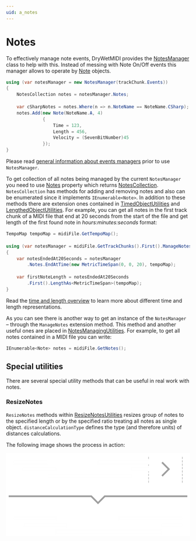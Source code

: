 ```yaml
---
uid: a_notes
---
```


# Notes

To effectively manage note events, DryWetMIDI provides the [NotesManager](xref:Melanchall.DryWetMidi.Interaction.NotesManager) class to help with this. Instead of messing with Note On/Off events this manager allows to operate by [Note](xref:Melanchall.DryWetMidi.Interaction.Note) objects.

```csharp
using (var notesManager = new NotesManager(trackChunk.Events))
{
    NotesCollection notes = notesManager.Notes;

    var cSharpNotes = notes.Where(n => n.NoteName == NoteName.CSharp);
    notes.Add(new Note(NoteName.A, 4)
              {
                  Time = 123,
                  Length = 456,
                  Velocity = (SevenBitNumber)45
              });
}
```

Please read [general information about events managers](Events-managers-overview.md) prior to use `NotesManager`.

To get collection of all notes being managed by the current `NotesManager` you need to use [Notes](xref:Melanchall.DryWetMidi.Interaction.NotesManager.Notes) property which returns [NotesCollection](xref:Melanchall.DryWetMidi.Interaction.NotesCollection). `NotesCollection` has methods for adding and removing notes and also can be enumerated since it implements `IEnumerable<Note>`. In addition to these methods there are extension ones contained in [TimedObjectUtilities](xref:Melanchall.DryWetMidi.Interaction.TimedObjectUtilities) and [LengthedObjectUtilities](xref:Melanchall.DryWetMidi.Interaction.LengthedObjectUtilities). For example, you can get all notes in the first track chunk of a MIDI file that end at 20 seconds from the start of the file and get length of the first found note in _hours:minutes:seconds_ format:

```csharp
TempoMap tempoMap = midiFile.GetTempoMap();

using (var notesManager = midiFile.GetTrackChunks().First().ManageNotes())
{
    var notesEndedAt20Seconds = notesManager
        .Notes.EndAtTime(new MetricTimeSpan(0, 0, 20), tempoMap);

    var firstNoteLength = notesEndedAt20Seconds
        .First().LengthAs<MetricTimeSpan>(tempoMap);
}
```

Read the [time and length overview](Time-and-length-overview.md) to learn more about different time and length representations.

As you can see there is another way to get an instance of the `NotesManager` – through the `ManageNotes` extension method. This method and another useful ones are placed in [NotesManagingUtilities](xref:Melanchall.DryWetMidi.Interaction.NotesManagingUtilities). For example, to get all notes contained in a MIDI file you can write:

```csharp
IEnumerable<Note> notes = midiFile.GetNotes();
```

## Special utilities

There are several special utility methods that can be useful in real work with notes.

### ResizeNotes

`ResizeNotes` methods within [ResizeNotesUtilities](xref:Melanchall.DryWetMidi.Interaction.ResizeNotesUtilities) resizes group of notes to the specified length or by the specified ratio treating all notes as single object. `distanceCalculationType` defines the type (and therefore units) of distances calculations.

The following image shows the process in action:

![Resize notes](images/ResizeNotes.png)